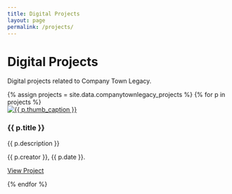 ```yaml
---
title: Digital Projects
layout: page
permalink: /projects/
---
```


# Digital Projects 

Digital projects related to Company Town Legacy.

<div class="row">
{% assign projects = site.data.companytownlegacy_projects %}
{% for p in projects %}
<div class="item col-md-6 col-sm-12 col-xs-12 mb-2" >
    <div class="card">
        <a href="{{ p.link }}" target="_blank">
            <img class="card-img-top lazy" src="{{ p.thumbnail | prepend: '/objects/' | relative_url }}" alt="{{ p.thumb_caption }}">
        </a>
        <div class="card-body text-center search">
            <h3 class="card-title">{{ p.title }}</h3>
            <p class="card-text">{{ p.description }}</p>
            <p class="card-text">{{ p.creator }}, {{ p.date }}.</p>
            <p>
                <a href="{{ p.link }}" target="_blank" class="btn btn-info" title="link to {{ item.title | escape }}">View Project</a>
            </p>
        </div>
    </div>
</div>
{% endfor %}